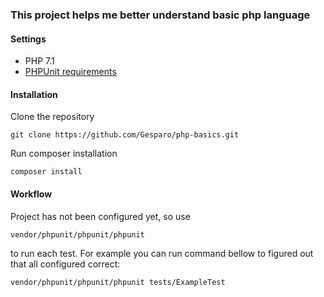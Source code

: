 ### This project helps me better understand basic php language

#### Settings

* PHP 7.1
* [PHPUnit requirements](https://phpunit.readthedocs.io/en/latest/installation.html#requirements)

#### Installation

Clone the repository
```
git clone https://github.com/Gesparo/php-basics.git
```
Run composer installation
```
composer install
```

#### Workflow

Project has not been configured yet, so use 
```
vendor/phpunit/phpunit/phpunit 
```
to run each test. For example you can run command bellow to figured out that all configured correct:
```
vendor/phpunit/phpunit/phpunit tests/ExampleTest
```